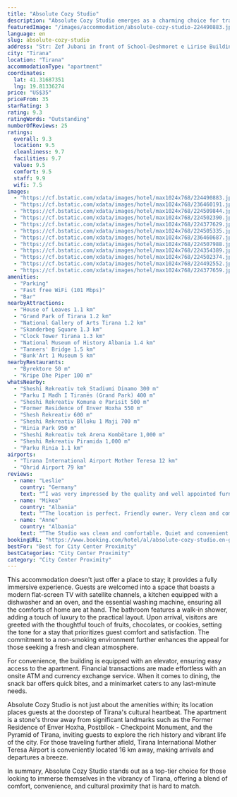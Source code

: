 ```yaml
---
title: "Absolute Cozy Studio"
description: "Absolute Cozy Studio emerges as a charming choice for travelers seeking comfort and convenience in the heart of Tirana."
featuredImage: "/images/accommodation/absolute-cozy-studio-224490883.jpg"
language: en
slug: absolute-cozy-studio
address: "Str: Zef Jubani in front of School-Deshmoret e Lirise Building 15 Apartment 33 Floor 5, 1001 Tirana, Albania"
city: "Tirana"
location: "Tirana"
accommodationType: "apartment"
coordinates:
  lat: 41.31687351
  lng: 19.81336274
price: "US$35"
priceFrom: 35
starRating: 3
rating: 9.3
ratingWords: "Outstanding"
numberOfReviews: 25
ratings:
  overall: 9.3
  location: 9.5
  cleanliness: 9.7
  facilities: 9.7
  value: 9.5
  comfort: 9.5
  staff: 9.9
  wifi: 7.5
images:
  - "https://cf.bstatic.com/xdata/images/hotel/max1024x768/224490883.jpg?k=f4cd2767092413a743f7bf54dca90d24b551affce006e2243f5647fa7489cee5&o=&hp=1"
  - "https://cf.bstatic.com/xdata/images/hotel/max1024x768/236460191.jpg?k=c5cdfc91b67a3e67179252458b6c5225a574434d7c49775cc2ddf5273490daa9&o=&hp=1"
  - "https://cf.bstatic.com/xdata/images/hotel/max1024x768/224509844.jpg?k=270ddbcbf49bd36d4962c61315a026c407fa43b0865650f26296197c237a6f72&o=&hp=1"
  - "https://cf.bstatic.com/xdata/images/hotel/max1024x768/224502390.jpg?k=3b8d2dc49ddf087c3f873c6746c6972e84f4a386bc7f4dd1266da7dff33a6bf3&o=&hp=1"
  - "https://cf.bstatic.com/xdata/images/hotel/max1024x768/224377629.jpg?k=c92ed8221345f38d1913ef7e1f5e2f1fd16c68fe82fb2aba249ec87902d57464&o=&hp=1"
  - "https://cf.bstatic.com/xdata/images/hotel/max1024x768/224505335.jpg?k=157b8c0f5a808699c760e459a78d646420d14bdc0a51777d177a363038af66bf&o=&hp=1"
  - "https://cf.bstatic.com/xdata/images/hotel/max1024x768/236460687.jpg?k=b222fa047a95f32e31c2dadf22738b94b76b8e6e573f9e75d023f618e0f274ac&o=&hp=1"
  - "https://cf.bstatic.com/xdata/images/hotel/max1024x768/224507988.jpg?k=d96c2bd0d55be98572211dc397040f93d455c5290d56ce5480708c67b08ff8fc&o=&hp=1"
  - "https://cf.bstatic.com/xdata/images/hotel/max1024x768/224354389.jpg?k=c9ba42f02a1af2ab8c3752229a7cf8d558eafd19db74dde73adaa3dcb1716dbc&o=&hp=1"
  - "https://cf.bstatic.com/xdata/images/hotel/max1024x768/224502374.jpg?k=175fff780331840e3d7ba2250072d683f958638bae695cc1de697598593cd91d&o=&hp=1"
  - "https://cf.bstatic.com/xdata/images/hotel/max1024x768/224492552.jpg?k=16bf34c8521739affba312698873f931b6602e79f15fdf31542fe25683f0a2ba&o=&hp=1"
  - "https://cf.bstatic.com/xdata/images/hotel/max1024x768/224377659.jpg?k=cabbe9bd50c0d49ab51a5e2f0100d4635a9c93b7b9197a140be20bb63afc8385&o=&hp=1"
amenities:
  - "Parking"
  - "Fast free WiFi (101 Mbps)"
  - "Bar"
nearbyAttractions:
  - "House of Leaves 1.1 km"
  - "Grand Park of Tirana 1.2 km"
  - "National Gallery of Arts Tirana 1.2 km"
  - "Skanderbeg Square 1.3 km"
  - "Clock Tower Tirana 1.3 km"
  - "National Museum of History Albania 1.4 km"
  - "Tanners' Bridge 1.5 km"
  - "Bunk'Art 1 Museum 5 km"
nearbyRestaurants:
  - "Byrektore 50 m"
  - "Kripe Dhe Piper 100 m"
whatsNearby:
  - "Sheshi Rekreativ tek Stadiumi Dinamo 300 m"
  - "Parku I Madh I Tiranës (Grand Park) 400 m"
  - "Sheshi Rekreativ Komuna e Parisit 500 m"
  - "Former Residence of Enver Hoxha 550 m"
  - "Shesh Rekreativ 600 m"
  - "Sheshi Rekreativ Blloku 1 Maji 700 m"
  - "Rinia Park 950 m"
  - "Sheshi Rekreativ tek Arena Kombëtare 1,000 m"
  - "Sheshi Rekreativ Piramida 1,000 m"
  - "Parku Rinia 1.1 km"
airports:
  - "Tirana International Airport Mother Teresa 12 km"
  - "Ohrid Airport 79 km"
reviews:
  - name: "Leslie"
    country: "Germany"
    text: "“I was very impressed by the quality and well appointed furnishings of the flat. We enjoyed a very comfortable weekend. Our host was very prompt and helpful explaining the workings of the flat.”"
  - name: "Mikea"
    country: "Albania"
    text: "“The location is perfect. Friendly owner. Very clean and comfortable apartment.”"
  - name: "Anne"
    country: "Albania"
    text: "“The Studio was clean and comfortable. Quiet and convenient location. Would recommend to anyone who is going to stay in Tirana.”"
bookingURL: "https://www.booking.com/hotel/al/absolute-cozy-studio.en-gb.html?aid=8035640"
bestFor: "Best for City Center Proximity"
bestCategories: "City Center Proximity"
category: "City Center Proximity"
---
```


This accommodation doesn't just offer a place to stay; it provides a fully immersive experience. Guests are welcomed into a space that boasts a modern flat-screen TV with satellite channels, a kitchen equipped with a dishwasher and an oven, and the essential washing machine, ensuring all the comforts of home are at hand. The bathroom features a walk-in shower, adding a touch of luxury to the practical layout. Upon arrival, visitors are greeted with the thoughtful touch of fruits, chocolates, or cookies, setting the tone for a stay that prioritizes guest comfort and satisfaction. The commitment to a non-smoking environment further enhances the appeal for those seeking a fresh and clean atmosphere.

For convenience, the building is equipped with an elevator, ensuring easy access to the apartment. Financial transactions are made effortless with an onsite ATM and currency exchange service. When it comes to dining, the snack bar offers quick bites, and a minimarket caters to any last-minute needs.

Absolute Cozy Studio is not just about the amenities within; its location places guests at the doorstep of Tirana's cultural heartbeat. The apartment is a stone's throw away from significant landmarks such as the Former Residence of Enver Hoxha, Postbllok - Checkpoint Monument, and the Pyramid of Tirana, inviting guests to explore the rich history and vibrant life of the city. For those traveling further afield, Tirana International Mother Teresa Airport is conveniently located 16 km away, making arrivals and departures a breeze.

In summary, Absolute Cozy Studio stands out as a top-tier choice for those looking to immerse themselves in the vibrancy of Tirana, offering a blend of comfort, convenience, and cultural proximity that is hard to match.